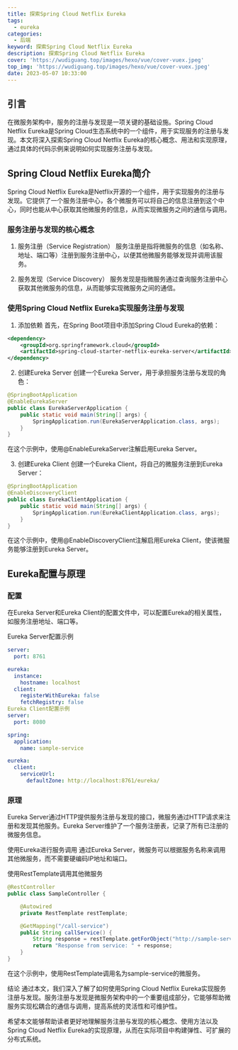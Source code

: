 ```yaml
---
title: 探索Spring Cloud Netflix Eureka
tags:
  - eureka
categories:
  - 后端
keyword: 探索Spring Cloud Netflix Eureka
description: 探索Spring Cloud Netflix Eureka
cover: 'https://wudiguang.top/images/hexo/vue/cover-vuex.jpeg'
top_img: 'https://wudiguang.top/images/hexo/vue/cover-vuex.jpeg'
date: 2023-05-07 10:33:00
---
```


## 引言

在微服务架构中，服务的注册与发现是一项关键的基础设施。Spring Cloud Netflix Eureka是Spring Cloud生态系统中的一个组件，用于实现服务的注册与发现。本文将深入探索Spring Cloud Netflix Eureka的核心概念、用法和实现原理，通过具体的代码示例来说明如何实现服务注册与发现。

## Spring Cloud Netflix Eureka简介

Spring Cloud Netflix Eureka是Netflix开源的一个组件，用于实现服务的注册与发现。它提供了一个服务注册中心，各个微服务可以将自己的信息注册到这个中心，同时也能从中心获取其他微服务的信息，从而实现微服务之间的通信与调用。

### 服务注册与发现的核心概念
1. 服务注册（Service Registration）
服务注册是指将微服务的信息（如名称、地址、端口等）注册到服务注册中心，以便其他微服务能够发现并调用该服务。

2. 服务发现（Service Discovery）
服务发现是指微服务通过查询服务注册中心获取其他微服务的信息，从而能够实现微服务之间的通信。

### 使用Spring Cloud Netflix Eureka实现服务注册与发现

1. 添加依赖
首先，在Spring Boot项目中添加Spring Cloud Eureka的依赖：

```xml
<dependency>
    <groupId>org.springframework.cloud</groupId>
    <artifactId>spring-cloud-starter-netflix-eureka-server</artifactId>
</dependency>
```
2. 创建Eureka Server
创建一个Eureka Server，用于承担服务注册与发现的角色：

```java
@SpringBootApplication
@EnableEurekaServer
public class EurekaServerApplication {
    public static void main(String[] args) {
        SpringApplication.run(EurekaServerApplication.class, args);
    }
}
```
在这个示例中，使用@EnableEurekaServer注解启用Eureka Server。

3. 创建Eureka Client
创建一个Eureka Client，将自己的微服务注册到Eureka Server：

```java
@SpringBootApplication
@EnableDiscoveryClient
public class EurekaClientApplication {
    public static void main(String[] args) {
        SpringApplication.run(EurekaClientApplication.class, args);
    }
}
```

在这个示例中，使用@EnableDiscoveryClient注解启用Eureka Client，使该微服务能够注册到Eureka Server。

## Eureka配置与原理

### 配置
在Eureka Server和Eureka Client的配置文件中，可以配置Eureka的相关属性，如服务注册地址、端口等。

Eureka Server配置示例
```yml
server:
  port: 8761

eureka:
  instance:
    hostname: localhost
  client:
    registerWithEureka: false
    fetchRegistry: false
Eureka Client配置示例
server:
  port: 8080

spring:
  application:
    name: sample-service

eureka:
  client:
    serviceUrl:
      defaultZone: http://localhost:8761/eureka/
```

### 原理

Eureka Server通过HTTP提供服务注册与发现的接口，微服务通过HTTP请求来注册和发现其他服务。Eureka Server维护了一个服务注册表，记录了所有已注册的微服务信息。

使用Eureka进行服务调用
通过Eureka Server，微服务可以根据服务名称来调用其他微服务，而不需要硬编码IP地址和端口。

使用RestTemplate调用其他微服务

```java
@RestController
public class SampleController {

    @Autowired
    private RestTemplate restTemplate;

    @GetMapping("/call-service")
    public String callService() {
        String response = restTemplate.getForObject("http://sample-service/sample", String.class);
        return "Response from service: " + response;
    }
}
```
在这个示例中，使用RestTemplate调用名为sample-service的微服务。

结论
通过本文，我们深入了解了如何使用Spring Cloud Netflix Eureka实现服务注册与发现。服务注册与发现是微服务架构中的一个重要组成部分，它能够帮助微服务实现松耦合的通信与调用，提高系统的灵活性和可维护性。

希望本文能够帮助读者更好地理解服务注册与发现的核心概念、使用方法以及Spring Cloud Netflix Eureka的实现原理，从而在实际项目中构建弹性、可扩展的分布式系统。